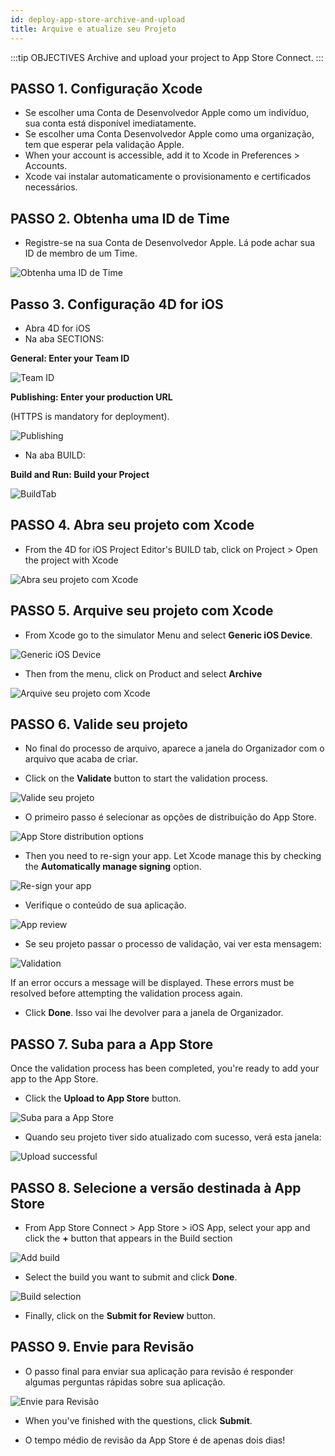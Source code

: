```yaml
---
id: deploy-app-store-archive-and-upload
title: Arquive e atualize seu Projeto
---
```


:::tip OBJECTIVES Archive and upload your project to App Store Connect. :::

## PASSO 1. Configuração Xcode
* Se escolher uma Conta de Desenvolvedor Apple como um indivíduo, sua conta está disponível imediatamente.
* Se escolher uma Conta Desenvolvedor Apple como uma organização, tem que esperar pela validação Apple.
* When your account is accessible, add it to Xcode in Preferences > Accounts.
* Xcode vai instalar automaticamente o provisionamento e certificados necessários.

## PASSO 2. Obtenha uma ID de Time

* Registre-se na sua Conta de Desenvolvedor Apple. Lá pode achar sua ID de membro de um Time.

![Obtenha uma ID de Time](assets/en/deploy-in-house/Team-ID-4D-for-iOS.png)

## Passo 3. Configuração 4D for iOS

* Abra 4D for iOS
* Na aba SECTIONS:

**General: Enter your Team ID**

![Team ID](assets/en/deploy-app-store/Team-ID.png)

**Publishing: Enter your production URL**

(HTTPS is mandatory for deployment).

![Publishing](assets/en/deploy-app-store/Publishing.png)

* Na aba BUILD:

**Build and Run: Build your Project**

![BuildTab](assets/en/deploy-app-store/BuildTab.png)

## PASSO 4. Abra seu projeto com Xcode

* From the 4D for iOS Project Editor's BUILD tab, click on Project > Open the project with Xcode

![Abra seu projeto com Xcode](assets/en/deploy-in-house/Open-your-project-Xcode-4D-for-iOS.png)

## PASSO 5. Arquive seu projeto com Xcode

* From Xcode go to the simulator Menu and select **Generic iOS Device**.

![Generic iOS Device](assets/en/deploy-in-house/Deployment-Generic-iOS-Device.png)

* Then from the menu, click on Product and select **Archive**

![Arquive seu projeto com Xcode](assets/en/deploy-in-house/Archive-your-Project.png)

## PASSO 6. Valide seu projeto

* No final do processo de arquivo, aparece a janela do Organizador com o arquivo que acaba de criar.

* Click on the **Validate** button to start the validation process.

![Valide seu projeto](assets/en/deploy-app-store/Organizer-Project-Validation.png)

* O primeiro passo é selecionar as opções de distribuição do App Store.

![App Store distribution options](assets/en/deploy-app-store/App-Store-Distribution-options.png)

* Then you need to re-sign your app. Let Xcode manage this by  checking the **Automatically manage signing** option.

![Re-sign your app](assets/en/deploy-app-store/Re-sign-your-App.png)

* Verifique o conteúdo de sua aplicação.

![App review](assets/en/deploy-app-store/Review-App.png)

* Se seu projeto passar o processo de validação, vai ver esta mensagem:

![Validation](assets/en/deploy-app-store/Archive-validation-complete.png)

If an error occurs a message will be displayed. These errors must be resolved before attempting the validation process again.

* Click **Done**. Isso vai lhe devolver para a janela de Organizador.

## PASSO 7. Suba para a App Store

Once the validation process has been completed, you're ready to add your app to the App Store.

* Click the **Upload to App Store** button.

![Suba para a App Store](assets/en/deploy-app-store/Upload-to-AppStore.png)

* Quando seu projeto tiver sido atualizado com sucesso, verá esta janela:

![Upload successful](assets/en/deploy-app-store/upload-Successful.png)

## PASSO 8. Selecione a versão destinada à App Store

* From App Store Connect > App Store > iOS App, select your app and click the **+** button that appears in the Build section

![Add build](assets/en/deploy-app-store/Add-build-app-store-connect.png)

* Select the build you want to submit and click **Done**.

![Build selection](assets/en/deploy-app-store/Select-build-app-store-connect.png)

* Finally, click on the **Submit for Review** button.

## PASSO 9. Envie para Revisão

* O passo final para enviar sua aplicação para revisão é responder algumas perguntas rápidas sobre sua aplicação.

![Envie para Revisão](assets/en/deploy-app-store/Export-Compliance-Content-Rights-Advertising-Identifer.png)

* When you've finished with the questions, click **Submit**.

* O tempo médio de revisão da App Store é de apenas dois dias!
